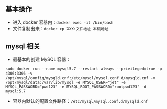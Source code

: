 ## 基本操作

- 进入 docker 容器内：`docker exec -it /bin/bash`
- 文件复制出来：`docker cp XXX:文件地址 本机地址`


## mysql 相关

- 最基本的创建 MySQL 容器：
```
sudo docker run --name mysql5.7 --restart always --privileged=true -p 4306:3306 -v /opt/mysql/config/mysqld.cnf:/etc/mysql/mysql.conf.d/mysqld.cnf -v /opt/mysql/data:/var/lib/mysql -e MYSQL_USER="jet" -e MYSQL_PASSWORD="pwd123" -e MYSQL_ROOT_PASSWORD="rootpwd123" -d mysql:5.7
```

- 容器内默认的配置文件路径：`/etc/mysql/mysql.conf.d/mysqld.cnf`